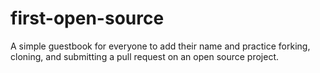 # first-open-source
A simple guestbook for everyone to add their name and practice forking, cloning, and submitting a pull request on an open source project.
